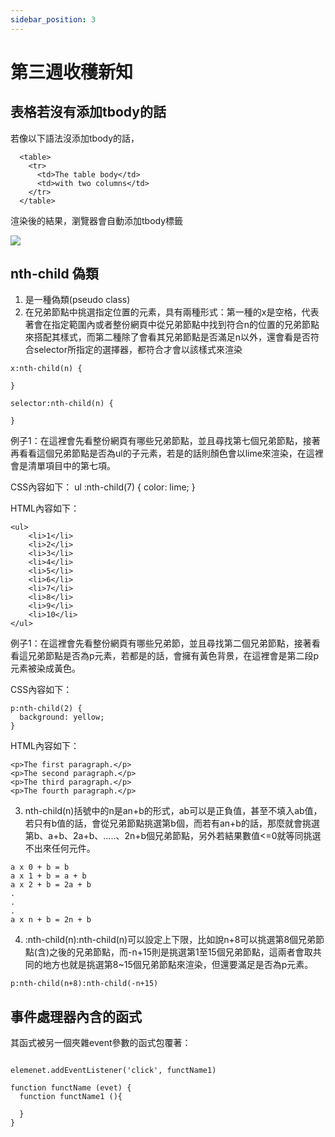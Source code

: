 ```yaml
---
sidebar_position: 3
---
```


# 第三週收穫新知


## 表格若沒有添加tbody的話
若像以下語法沒添加tbody的話，

```
  <table>
    <tr>
      <td>The table body</td>
      <td>with two columns</td>
    </tr>
  </table>
```

渲染後的結果，瀏覽器會自動添加tbody標籤

![](https://res.cloudinary.com/dqfxgtyoi/image/upload/v1632929746/blog/week3workshop/autoAddTbody_ls1p5x.png)

## nth-child 偽類
1. 是一種偽類(pseudo class)
2. 在兄弟節點中挑選指定位置的元素，具有兩種形式：第一種的x是空格，代表著會在指定範圍內或者整份網頁中從兄弟節點中找到符合n的位置的兄弟節點來搭配其樣式，而第二種除了會看其兄弟節點是否滿足n以外，還會看是否符合selector所指定的選擇器，都符合才會以該樣式來渲染
```
x:nth-child(n) {

}

selector:nth-child(n) {

}

```

例子1：在這裡會先看整份網頁有哪些兄弟節點，並且尋找第七個兄弟節點，接著再看看這個兄弟節點是否為ul的子元素，若是的話則顏色會以lime來渲染，在這裡會是清單項目中的第七項。

CSS內容如下：
ul :nth-child(7) {
  color: lime;
}

HTML內容如下：
```
<ul>
	<li>1</li>
	<li>2</li>
	<li>3</li>
	<li>4</li>
	<li>5</li>
	<li>6</li>
	<li>7</li>
	<li>8</li>
	<li>9</li>
	<li>10</li>
</ul>
```

例子1：在這裡會先看整份網頁有哪些兄弟節，並且尋找第二個兄弟節點，接著看看這兄弟節點是否為p元素，若都是的話，會擁有黃色背景，在這裡會是第二段p元素被染成黃色。

CSS內容如下：
```
p:nth-child(2) {
  background: yellow;
}
```

HTML內容如下：
```
<p>The first paragraph.</p>
<p>The second paragraph.</p>
<p>The third paragraph.</p>
<p>The fourth paragraph.</p>
```

3. nth-child(n)括號中的n是an+b的形式，ab可以是正負值，甚至不填入ab值，若只有b值的話，會從兄弟節點挑選第b個，而若有an+b的話，那麼就會挑選第b、a+b、2a+b、.....、2n+b個兄弟節點，另外若結果數值<=0就等同挑選不出來任何元件。
```
a x 0 + b = b
a x 1 + b = a + b
a x 2 + b = 2a + b
.
.
.
a x n + b = 2n + b
```

4. :nth-child(n):nth-child(n)可以設定上下限，比如說n+8可以挑選第8個兄弟節點(含)之後的兄弟節點，而-n+15則是挑選第1至15個兄弟節點，這兩者會取共同的地方也就是挑選第8~15個兄弟節點來渲染，但還要滿足是否為p元素。

```
p:nth-child(n+8):nth-child(-n+15)
```

## 事件處理器內含的函式

其函式被另一個夾雜event參數的函式包覆著：

```

elemenet.addEventListener('click', functName1)

function functName (evet) {
  function functName1 (){

  }
}

```